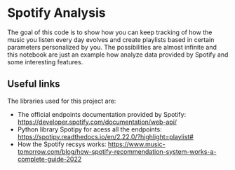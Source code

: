 # Spotify Analysis
The goal of this code is to show how you can keep tracking of how the music you listen every day evolves and create playlists based in certain parameters personalized by you. The possibilities are almost infinite and this notebook are just an example how analyze data provided by Spotify and some interesting features. 

## Useful links 
The libraries used for this project are:
  - The official endpoints documentation provided by Spotify: https://developer.spotify.com/documentation/web-api/
  - Python library Spotipy for acess all the endpoints: https://spotipy.readthedocs.io/en/2.22.0/?highlight=playlist#
  - How the Spotify recsys works: https://www.music-tomorrow.com/blog/how-spotify-recommendation-system-works-a-complete-guide-2022
  
  

